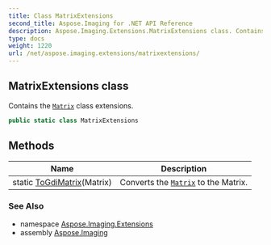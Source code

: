 ```yaml
---
title: Class MatrixExtensions
second_title: Aspose.Imaging for .NET API Reference
description: Aspose.Imaging.Extensions.MatrixExtensions class. Contains the Matrix class extensions
type: docs
weight: 1220
url: /net/aspose.imaging.extensions/matrixextensions/
---
```

## MatrixExtensions class

Contains the [`Matrix`](../../aspose.imaging/matrix/) class extensions.

```csharp
public static class MatrixExtensions
```

## Methods

| Name | Description |
| --- | --- |
| static [ToGdiMatrix](../../aspose.imaging.extensions/matrixextensions/togdimatrix/)(Matrix) | Converts the [`Matrix`](../../aspose.imaging/matrix/) to the Matrix. |

### See Also

* namespace [Aspose.Imaging.Extensions](../../aspose.imaging.extensions/)
* assembly [Aspose.Imaging](../../)


